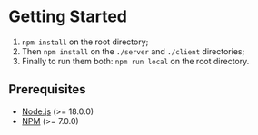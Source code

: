 # Getting Started

1. `npm install` on the root directory;
2. Then `npm install` on the `./server` and `./client` directories;
3. Finally to run them both: `npm run local` on the root directory.

## Prerequisites

- [Node.js](https://nodejs.org/en/) (>= 18.0.0)
- [NPM](https://www.npmjs.com/) (>= 7.0.0)

